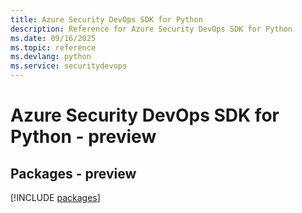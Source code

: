 ```yaml
---
title: Azure Security DevOps SDK for Python
description: Reference for Azure Security DevOps SDK for Python
ms.date: 09/16/2025
ms.topic: reference
ms.devlang: python
ms.service: securitydevops
---
```

# Azure Security DevOps SDK for Python - preview
## Packages - preview
[!INCLUDE [packages](security-devops-index.md)]